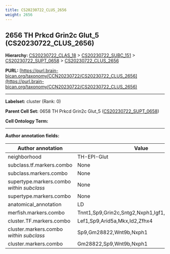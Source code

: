 ```yaml
---
title: CS20230722_CLUS_2656
weight: 2656
---
```

## 2656 TH Prkcd Grin2c Glut_5 (CS20230722_CLUS_2656)
<b>Hierarchy: </b>
[CS20230722_CLAS_18](../CS20230722_CLAS_18) >
[CS20230722_SUBC_151](../CS20230722_SUBC_151) >
[CS20230722_SUPT_0658](../CS20230722_SUPT_0658) >
[CS20230722_CLUS_2656](../CS20230722_CLUS_2656)

**PURL:** [https://purl.brain-bican.org/taxonomy/CCN20230722/CS20230722_CLUS_2656](https://purl.brain-bican.org/taxonomy/CCN20230722/CS20230722_CLUS_2656)

---


**Labelset:** cluster (Rank: 0)

**Parent Cell Set:** 0658 TH Prkcd Grin2c Glut_5 ([CS20230722_SUPT_0658](../CS20230722_SUPT_0658))



**Cell Ontology Term:** 

[MARKER GENES.]: #


---

[TRANSFERRED ANNOTATIONS.]: #


[AUTHOR ANNOTATION FIELDS.]: #


**Author annotation fields:**

| Author annotation | Value |
|-------------------|-------|
|neighborhood|TH-EPI-Glut|
|subclass.tf.markers.combo|None|
|subclass.markers.combo|None|
|supertype.markers.combo _within subclass_|None|
|supertype.markers.combo|None|
|anatomical_annotation|LD|
|merfish.markers.combo|Tnnt1,Sp9,Grin2c,Sntg2,Nxph1,Igf1,A830036E02Rik|
|cluster.TF.markers.combo|Lef1,Sp9,Arid5a,Mkx,Id2,Zfhx4|
|cluster.markers.combo _within subclass_|Sp9,Gm28822,Wnt9b,Nxph1|
|cluster.markers.combo|Gm28822,Sp9,Wnt9b,Nxph1|
